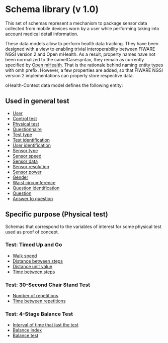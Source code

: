 # Schema library (v 1.0)

This set of schemas represent a mechanism to package sensor data collected from mobile devices worn by a user while performing taking into account medical detail information.

These data models allow to perform health data tracking. They have been designed with a view to enabling trivial interoperability between FIWARE NGSI version 2 and Open mHealth. As a result, property names have not been normalized to the camelCasesyntax, they remain as currently specified by [Open mHealth](http://www.openmhealth.org/). That is the rationale behind naming entity types with omh prefix. However, a few properties are added, so that FIWARE NGSI version 2 implementations can properly store respective data.

oHealth-Context data model defines the following entity:


## Used in general test
* [User](./User/user-1.x.json)
* [Control test](./ClinicalControl/control-test-1.x.json)
* [Physical test](./PhysicalTest/physical-test-1.x.json)
* [Questionnaire](./Questionnaire/questionnaire-1.x.json)
* [Test type](./dataType/test-type-1.x.json)
* [Test identification](./dataType/test-identification-1.x.json)
* [User identification](./dataType/user-identification-1.x.json)
* [Sensor type](./dataType/sensor-type-1.x.json)
* [Sensor speed](./dataType/sensor-speed-1.x.json)
* [Sensor data](./dataType/sensor-data-1.x.json)
* [Sensor resolution](./dataType/sensor-resolution-1.x.json)
* [Sensor power](./dataType/sensor-power-1.x.json)
* [Gender](./dataType/gender-1.x.json)
* [Waist circumference](./dataType/waist-circumference-1.x.json)
* [Question identification](./dataType/question-identification-1.x.json)
* [Question](./dataType/question-1.x.json)
* [Answer to question](./dataType/answer-to-question-1.x.json)

## Specific purpose (Physical test)

Schemas that correspond to the variables of interest for some physical test used as proof of concept.

### Test: Timed Up and Go 
* [Walk speed](./dataType/walk-speed-1.x.json)
* [Distance between steps](./dataType/step-distance-1.x.json)
* [Distance unit value](./dataType/distance-unit-1.x.json)
* [Time between steps](./dataType/latency-1.x.json)

### Test: 30-Second Chair Stand Test
* [Number of repetitions](./dataType/repetitions-1.x.json)
* [Time between repetitions](./dataType/latency-1.x.json)

### Test: 4-Stage Balance Test
* [Interval of time that last the test](http://www.openmhealth.org/schema/omh/duration-unit-value-1.0.json)
* [Balance index](./dataType/balance-index-1.x.json)
* [Balance test](./dataType/balance-test-1.x.json)